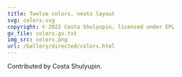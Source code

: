 ```yaml
---
title: Twelve colors, neato layout
svg: colors.svg
copyright: © 2022 Costa Shulyupin, licensed under EPL
gv_file: colors.gv.txt
img_src: colors.png
url: /Gallery/directed/colors.html
---
```

Contributed by Costa Shulyupin.
